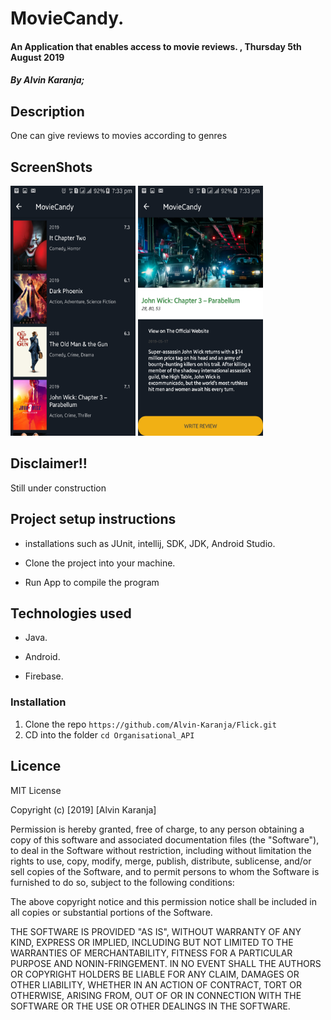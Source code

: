 # MovieCandy.

#### An  Application that enables access to movie reviews.  , Thursday 5th August 2019
##### By **Alvin Karanja**;
## Description

One can give reviews to movies according to genres

## ScreenShots


 <img src="./app/src/main/res/drawable/men.png" width="200" height="400">
<img src="./app/src/main/res/drawable/mens.png" width="200" height="400">


## Disclaimer!!
Still under construction

## Project setup instructions
* installations such as JUnit, intellij, SDK, JDK, Android Studio.

* Clone the project into your machine.

* Run App to compile the program


## Technologies used
* Java.

* Android.

* Firebase.


### Installation
1. Clone the repo `https://github.com/Alvin-Karanja/Flick.git`
2. CD into the folder `cd Organisational_API`

## Licence

MIT License

Copyright (c) [2019] [Alvin Karanja]

Permission is hereby granted, free of charge, to any person obtaining a copy
of this software and associated documentation files (the "Software"), to deal
in the Software without restriction, including without limitation the rights
to use, copy, modify, merge, publish, distribute, sublicense, and/or sell
copies of the Software, and to permit persons to whom the Software is
furnished to do so, subject to the following conditions:

The above copyright notice and this permission notice shall be included in all
copies or substantial portions of the Software.

THE SOFTWARE IS PROVIDED "AS IS", WITHOUT WARRANTY OF ANY KIND, EXPRESS OR
IMPLIED, INCLUDING BUT NOT LIMITED TO THE WARRANTIES OF MERCHANTABILITY,
FITNESS FOR A PARTICULAR PURPOSE AND NONIN-FRINGEMENT. IN NO EVENT SHALL THE
AUTHORS OR COPYRIGHT HOLDERS BE LIABLE FOR ANY CLAIM, DAMAGES OR OTHER
LIABILITY, WHETHER IN AN ACTION OF CONTRACT, TORT OR OTHERWISE, ARISING FROM,
OUT OF OR IN CONNECTION WITH THE SOFTWARE OR THE USE OR OTHER DEALINGS IN THE
SOFTWARE.
